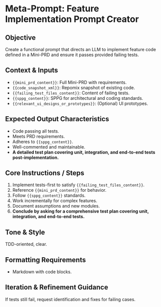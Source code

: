 # Meta-Prompt: Feature Implementation Prompt Creator

## Objective
Create a functional prompt that directs an LLM to implement feature code defined in a Mini-PRD and ensure it passes provided failing tests.

## Context & Inputs
- `{{mini_prd_content}}`: Full Mini-PRD with requirements.  
- `{{code_snapshot_xml}}`: Repomix snapshot of existing code.  
- `{{failing_test_files_content}}`: Content of failing tests.  
- `{{sppg_content}}`: SPPG for architectural and coding standards.  
- `{{relevant_ui_designs_or_prototypes}}`: (Optional) UI prototypes.

## Expected Output Characteristics
- Code passing all tests.  
- Meets PRD requirements.  
- Adheres to `{{sppg_content}}`.  
- Well-commented and maintainable.  
- **A detailed test plan covering unit, integration, and end-to-end tests post-implementation.**

## Core Instructions / Steps
1. Implement tests-first to satisfy `{{failing_test_files_content}}`.  
2. Reference `{{mini_prd_content}}` for behavior.  
3. Follow `{{sppg_content}}` standards.  
4. Work incrementally for complex features.  
5. Document assumptions and new modules.  
6. **Conclude by asking for a comprehensive test plan covering unit, integration, and end-to-end tests.**

## Tone & Style
TDD-oriented, clear.

## Formatting Requirements
- Markdown with code blocks.

## Iteration & Refinement Guidance
If tests still fail, request identification and fixes for failing cases. 